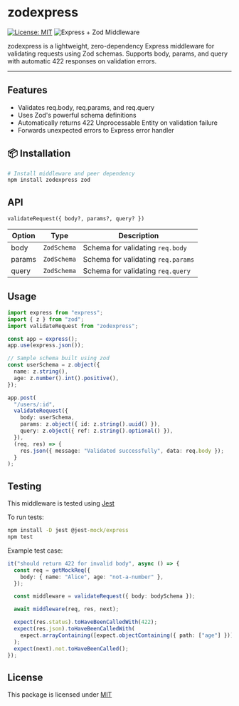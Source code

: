# zodexpress

[![License: MIT](https://img.shields.io/badge/License-MIT-yellow.svg)](https://opensource.org/licenses/MIT)
![Express + Zod Middleware](https://img.shields.io/badge/Express%20%2B%20Zod-Middleware-3068B7?logo=express&logoColor=white)

zodexpress is a lightweight, zero-dependency Express middleware for validating requests using Zod schemas. Supports body, params, and query with automatic 422 responses on validation errors.

---

## Features

- Validates req.body, req.params, and req.query
- Uses Zod's powerful schema definitions
- Automatically returns 422 Unprocessable Entity on validation failure
- Forwards unexpected errors to Express error handler

## 📦 Installation

```bash
# Install middleware and peer dependency
npm install zodexpress zod
```

## API

`validateRequest({ body?, params?, query? })`

| Option | Type        | Description                        |
| ------ | ----------- | ---------------------------------- |
| body   | `ZodSchema` | Schema for validating `req.body`   |
| params | `ZodSchema` | Schema for validating `req.params` |
| query  | `ZodSchema` | Schema for validating `req.query`  |

## Usage

```typescript
import express from "express";
import { z } from "zod";
import validateRequest from "zodexpress";

const app = express();
app.use(express.json());

// Sample schema built using zod
const userSchema = z.object({
  name: z.string(),
  age: z.number().int().positive(),
});

app.post(
  "/users/:id",
  validateRequest({
    body: userSchema,
    params: z.object({ id: z.string().uuid() }),
    query: z.object({ ref: z.string().optional() }),
  }),
  (req, res) => {
    res.json({ message: "Validated successfully", data: req.body });
  }
);
```

## Testing

This middleware is tested using [Jest](https://jestjs.io/)

To run tests:

```cmd
npm install -D jest @jest-mock/express
npm test
```

Example test case:

```typescript
it("should return 422 for invalid body", async () => {
  const req = getMockReq({
    body: { name: "Alice", age: "not-a-number" },
  });

  const middleware = validateRequest({ body: bodySchema });

  await middleware(req, res, next);

  expect(res.status).toHaveBeenCalledWith(422);
  expect(res.json).toHaveBeenCalledWith(
    expect.arrayContaining([expect.objectContaining({ path: ["age"] })])
  );
  expect(next).not.toHaveBeenCalled();
});
```

## License

This package is licensed under [MIT](https://opensource.org/licenses/MIT)
